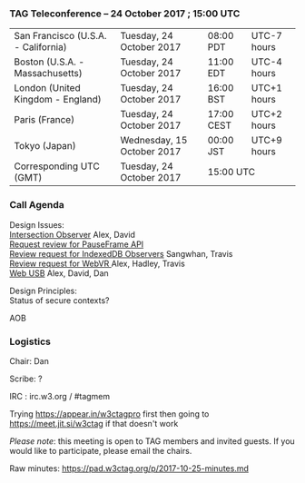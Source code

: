 ### TAG Teleconference – 24 October 2017 ; 15:00 UTC

<table>
<tr><td> San Francisco (U.S.A. - California) <td> Tuesday, 24 October 2017 <td> 08:00 PDT <td> UTC-7 hours
<tr><td> Boston (U.S.A. - Massachusetts) <td> Tuesday, 24 October 2017 <td> 11:00 EDT <td> UTC-4 hours
<tr><td> London (United Kingdom - England) <td> Tuesday, 24 October 2017 <td> 16:00 BST <td> UTC+1 hours
<tr><td> Paris (France) <td> Tuesday, 24 October 2017 <td> 17:00 CEST <td> UTC+2 hours
<tr><td> Tokyo (Japan) <td> Wednesday, 15 October 2017 <td> 00:00 JST <td> UTC+9 hours
<tr><td> Corresponding UTC (GMT) <td> Tuesday, 24 October 2017 <td colspan=2> 15:00 UTC
</table>

### Call Agenda

Design Issues:  
[Intersection Observer](https://github.com/w3ctag/design-reviews/issues/197) Alex, David  
[Request review for PauseFrame API](https://github.com/w3ctag/design-reviews/issues/196)   
[Review request for IndexedDB Observers](https://github.com/w3ctag/design-reviews/issues/189) Sangwhan, Travis  
[Review request for WebVR ](https://github.com/w3ctag/design-reviews/issues/185) Alex, Hadley, Travis  
[Web USB](https://github.com/w3ctag/design-reviews/issues/108) Alex, David, Dan  

Design Principles:  
Status of secure contexts?  

AOB

### Logistics

Chair: Dan

Scribe: ?

IRC : irc.w3.org / #tagmem

Trying https://appear.in/w3ctagpro first then going to https://meet.jit.si/w3ctag if that doesn't work

*Please note*: this meeting is open to TAG members and invited guests. If you would like to participate, please email the chairs.

Raw minutes: https://pad.w3ctag.org/p/2017-10-25-minutes.md
